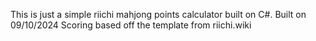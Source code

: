This is just a simple riichi mahjong points calculator built on C#.
Built on 09/10/2024
Scoring based off the template from riichi.wiki
